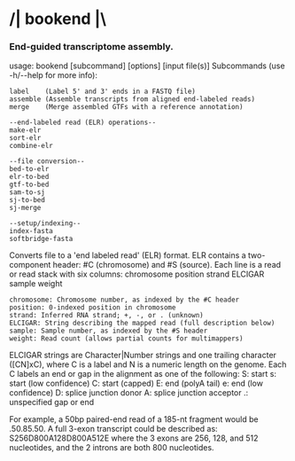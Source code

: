 # /| bookend |\\  
### End-guided transcriptome assembly.

usage: bookend [subcommand] [options] [input file(s)]
Subcommands (use -h/--help for more info):

    label    (Label 5' and 3' ends in a FASTQ file)
    assemble (Assemble transcripts from aligned end-labeled reads)
    merge    (Merge assembled GTFs with a reference annotation)

    --end-labeled read (ELR) operations--
    make-elr
    sort-elr
    combine-elr

    --file conversion--
    bed-to-elr
    elr-to-bed
    gtf-to-bed
    sam-to-sj
    sj-to-bed
    sj-merge

    --setup/indexing--
    index-fasta
    softbridge-fasta
  
    
Converts file to a 'end labeled read' (ELR) format.
ELR contains a two-component header: #C (chromosome) and #S (source).
Each line is a read or read stack with six columns:
    chromosome  position  strand  ELCIGAR  sample  weight

    chromosome: Chromosome number, as indexed by the #C header
    position: 0-indexed position in chromosome
    strand: Inferred RNA strand; +, -, or . (unknown)
    ELCIGAR: String describing the mapped read (full description below)
    sample: Sample number, as indexed by the #S header
    weight: Read count (allows partial counts for multimappers)
  
  
ELCIGAR strings are Character|Number strings and one trailing character
([CN]xC), where C is a label and N is a numeric length on the genome.
Each C labels an end or gap in the alignment as one of the following:
    S: start
    s: start (low confidence)
    C: start (capped)
    E: end (polyA tail)
    e: end (low confidence)
    D: splice junction donor
    A: splice junction acceptor
    .: unspecified gap or end

For example, a 50bp paired-end read of a 185-nt fragment would be
    .50.85.50.
A full 3-exon transcript could be described as:
    S256D800A128D800A512E
where the 3 exons are 256, 128, and 512 nucleotides,
and the 2 introns are both 800 nucleotides.